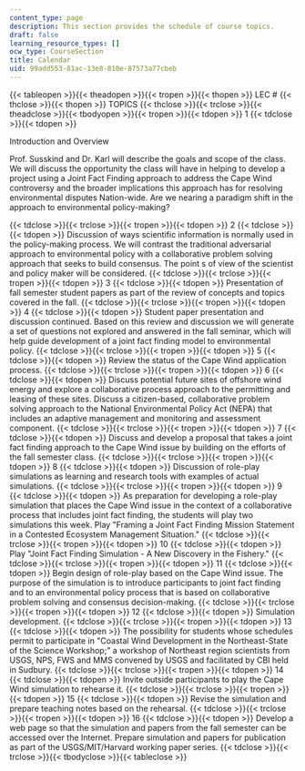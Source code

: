 ```yaml
---
content_type: page
description: This section provides the schedule of course topics.
draft: false
learning_resource_types: []
ocw_type: CourseSection
title: Calendar
uid: 99add553-81ac-13e8-810e-87573a77cbeb
---
```

{{< tableopen >}}{{< theadopen >}}{{< tropen >}}{{< thopen >}}
LEC #
{{< thclose >}}{{< thopen >}}
TOPICS
{{< thclose >}}{{< trclose >}}{{< theadclose >}}{{< tbodyopen >}}{{< tropen >}}{{< tdopen >}}
1
{{< tdclose >}}{{< tdopen >}}

Introduction and Overview

Prof. Susskind and Dr. Karl will describe the goals and scope of the class. We will discuss the opportunity the class will have in helping to develop a project using a Joint Fact Finding approach to address the Cape Wind controversy and the broader implications this approach has for resolving environmental disputes Nation-wide. Are we nearing a paradigm shift in the approach to environmental policy-making?

{{< tdclose >}}{{< trclose >}}{{< tropen >}}{{< tdopen >}}
2
{{< tdclose >}}{{< tdopen >}}
Discussion of ways scientific information is normally used in the policy-making process. We will contrast the traditional adversarial approach to environmental policy with a collaborative problem solving approach that seeks to build consensus. The point s of view of the scientist and policy maker will be considered.
{{< tdclose >}}{{< trclose >}}{{< tropen >}}{{< tdopen >}}
3
{{< tdclose >}}{{< tdopen >}}
Presentation of fall semester student papers as part of the review of concepts and topics covered in the fall.
{{< tdclose >}}{{< trclose >}}{{< tropen >}}{{< tdopen >}}
4
{{< tdclose >}}{{< tdopen >}}
Student paper presentation and discussion continued. Based on this review and discussion we will generate a set of questions not explored and answered in the fall seminar, which will help guide development of a joint fact finding model to environmental policy.
{{< tdclose >}}{{< trclose >}}{{< tropen >}}{{< tdopen >}}
5
{{< tdclose >}}{{< tdopen >}}
Review the status of the Cape Wind application process.
{{< tdclose >}}{{< trclose >}}{{< tropen >}}{{< tdopen >}}
6
{{< tdclose >}}{{< tdopen >}}
Discuss potential future sites of offshore wind energy and explore a collaborative process approach to the permitting and leasing of these sites. Discuss a citizen-based, collaborative problem solving approach to the National Environmental Policy Act (NEPA) that includes an adaptive management and monitoring and assessment component.
{{< tdclose >}}{{< trclose >}}{{< tropen >}}{{< tdopen >}}
7
{{< tdclose >}}{{< tdopen >}}
Discuss and develop a proposal that takes a joint fact finding approach to the Cape Wind issue by building on the efforts of the fall semester class.
{{< tdclose >}}{{< trclose >}}{{< tropen >}}{{< tdopen >}}
8
{{< tdclose >}}{{< tdopen >}}
Discussion of role-play simulations as learning and research tools with examples of actual simulations.
{{< tdclose >}}{{< trclose >}}{{< tropen >}}{{< tdopen >}}
9
{{< tdclose >}}{{< tdopen >}}
As preparation for developing a role-play simulation that places the Cape Wind issue in the context of a collaborative process that includes joint fact finding, the students will play two simulations this week. Play "Framing a Joint Fact Finding Mission Statement in a Contested Ecosystem Management Situation."
{{< tdclose >}}{{< trclose >}}{{< tropen >}}{{< tdopen >}}
10
{{< tdclose >}}{{< tdopen >}}
Play "Joint Fact Finding Simulation - A New Discovery in the Fishery."
{{< tdclose >}}{{< trclose >}}{{< tropen >}}{{< tdopen >}}
11
{{< tdclose >}}{{< tdopen >}}
Begin design of role-play based on the Cape Wind issue. The purpose of the simulation is to introduce participants to joint fact finding and to an environmental policy process that is based on collaborative problem solving and consensus decision-making.
{{< tdclose >}}{{< trclose >}}{{< tropen >}}{{< tdopen >}}
12
{{< tdclose >}}{{< tdopen >}}
Simulation development.
{{< tdclose >}}{{< trclose >}}{{< tropen >}}{{< tdopen >}}
13
{{< tdclose >}}{{< tdopen >}}
The possibility for students whose schedules permit to participate in "Coastal Wind Development in the Northeast-State of the Science Workshop;" a workshop of Northeast region scientists from USGS, NPS, FWS and MMS convened by USGS and facilitated by CBI held in Sudbury.
{{< tdclose >}}{{< trclose >}}{{< tropen >}}{{< tdopen >}}
14
{{< tdclose >}}{{< tdopen >}}
Invite outside participants to play the Cape Wind simulation to rehearse it.
{{< tdclose >}}{{< trclose >}}{{< tropen >}}{{< tdopen >}}
15
{{< tdclose >}}{{< tdopen >}}
Revise the simulation and prepare teaching notes based on the rehearsal.
{{< tdclose >}}{{< trclose >}}{{< tropen >}}{{< tdopen >}}
16
{{< tdclose >}}{{< tdopen >}}
Develop a web page so that the simulation and papers from the fall semester can be accessed over the Internet. Prepare simulation and papers for publication as part of the USGS/MIT/Harvard working paper series.
{{< tdclose >}}{{< trclose >}}{{< tbodyclose >}}{{< tableclose >}}